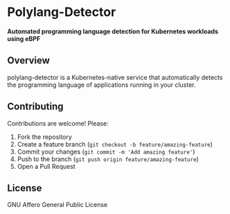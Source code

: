 # Polylang-Detector

**Automated programming language detection for Kubernetes workloads using eBPF**

## Overview

polylang-detector is a Kubernetes-native service that automatically detects the programming language of applications running in your cluster.

## Contributing

Contributions are welcome! Please:

1. Fork the repository
2. Create a feature branch (`git checkout -b feature/amazing-feature`)
3. Commit your changes (`git commit -m 'Add amazing feature'`)
4. Push to the branch (`git push origin feature/amazing-feature`)
5. Open a Pull Request

## License

GNU Affero General Public License